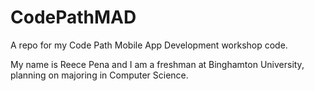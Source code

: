 # CodePathMAD
A repo for my Code Path Mobile App Development workshop code.

My name is Reece Pena and I am a freshman at Binghamton University, planning on majoring in Computer Science.
